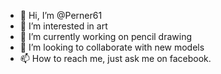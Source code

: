 - 👋 Hi, I’m @Perner61
- 👀 I’m interested in art
- 🌱 I’m currently working on pencil
 drawing 
- 💞️ I’m looking to collaborate with new models
- 📫 How to reach me, just ask me on facebook.

<!---
Perner61/Perner61 is a ✨ special ✨ repository because its `README.md` (this file) appears on your GitHub profile.
You can click the Preview link to take a look at your changes.
--->
